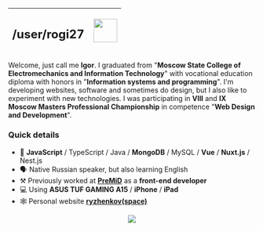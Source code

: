 <p align="center">  

| <h2><b>/user/rogi27</b></h2>   | <img align="right" width="48" src="https://media4.giphy.com/media/7ai7UN3xf5b1JVYiQd/giphy.gif"> |
| :--- | ---: |  

<p>

Welcome, just call me **Igor**. I graduated from "**Moscow State College of Electromechanics and Information Technology**" with vocational education diploma with honors in "**Information systems and programming**". I'm developing websites, software and sometimes do design, but I also like to experiment with new technologies. I was participating in **VIII** and **IX** **Moscow Masters Professional Championship** in competence "**Web Design and Development**".
 
### __**Quick details**__
- 🧰 **JavaScript** / TypeScript / Java / **MongoDB** / MySQL / **Vue** / **Nuxt.js** / Nest.js
- 🗣️ Native Russian speaker, but also learning English
- ⚒️ Previously worked at [**PreMiD**](https://github.com/PreMiD/Website) as a **front-end developer**
- 💻 Using **ASUS TUF GAMING A15** / **iPhone** / **iPad**
- 🕸️ Personal website [**ryzhenkov(space)**](https://ryzhenkov.space)
  
  
<p align="center">  
<img align="center" src="https://visitor-badge.glitch.me/badge?page_id=rogi27" />
</p>
